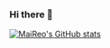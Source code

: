 ### Hi there 👋

[![MaiReo's GitHub stats](https://github-readme-stats.vercel.app/api?username=MaiReo)](https://github.com/anuraghazra/github-readme-stats)
